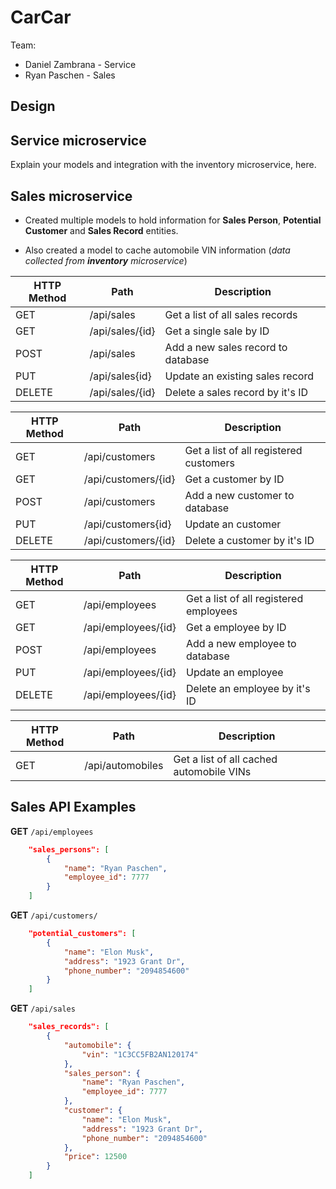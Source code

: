 # CarCar

Team:

- Daniel Zambrana - Service
- Ryan Paschen - Sales

## Design

## Service microservice

Explain your models and integration with the inventory
microservice, here.

## Sales microservice

- Created multiple models to hold information for **Sales Person**, **Potential Customer** and **Sales Record** entities.

- Also created a model to cache automobile VIN information (_data collected from **inventory** microservice_)

| HTTP Method | Path            | Description                        |
| ----------- | --------------- | ---------------------------------- |
| GET         | /api/sales      | Get a list of all sales records    |
| GET         | /api/sales/{id} | Get a single sale by ID            |
| POST        | /api/sales      | Add a new sales record to database |
| PUT         | /api/sales{id}  | Update an existing sales record    |
| DELETE      | /api/sales/{id} | Delete a sales record by it's ID   |

| HTTP Method | Path                | Description                            |
| ----------- | ------------------- | -------------------------------------- |
| GET         | /api/customers      | Get a list of all registered customers |
| GET         | /api/customers/{id} | Get a customer by ID                   |
| POST        | /api/customers      | Add a new customer to database         |
| PUT         | /api/customers{id}  | Update an customer                     |
| DELETE      | /api/customers/{id} | Delete a customer by it's ID           |

| HTTP Method | Path                | Description                            |
| ----------- | ------------------- | -------------------------------------- |
| GET         | /api/employees      | Get a list of all registered employees |
| GET         | /api/employees/{id} | Get a employee by ID                   |
| POST        | /api/employees      | Add a new employee to database         |
| PUT         | /api/employees/{id} | Update an employee                     |
| DELETE      | /api/employees/{id} | Delete an employee by it's ID          |

| HTTP Method | Path             | Description                              |
| ----------- | ---------------- | ---------------------------------------- |
| GET         | /api/automobiles | Get a list of all cached automobile VINs |

## Sales API Examples

**GET** `/api/employees`

```json
    "sales_persons": [
        {
            "name": "Ryan Paschen",
            "employee_id": 7777
        }
    ]
```

**GET** `/api/customers/`

```json
    "potential_customers": [
        {
            "name": "Elon Musk",
            "address": "1923 Grant Dr",
            "phone_number": "2094854600"
        }
    ]
```

**GET** `/api/sales`

```json
    "sales_records": [
        {
            "automobile": {
                "vin": "1C3CC5FB2AN120174"
            },
            "sales_person": {
                "name": "Ryan Paschen",
                "employee_id": 7777
            },
            "customer": {
                "name": "Elon Musk",
                "address": "1923 Grant Dr",
                "phone_number": "2094854600"
            },
            "price": 12500
        }
    ]
```
